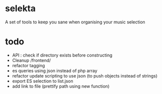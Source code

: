 # selekta
A set of tools to keep you sane when organising your music selection

# todo
- API : check if directory exists before constructing
- Cleanup /frontend/
- refactor tagging
- es queries using json instead of php array
- refactor update scripting to use json (to push objects instead of strings)
- export ES selection to list.json
- add link to file (prettify path using new function)
